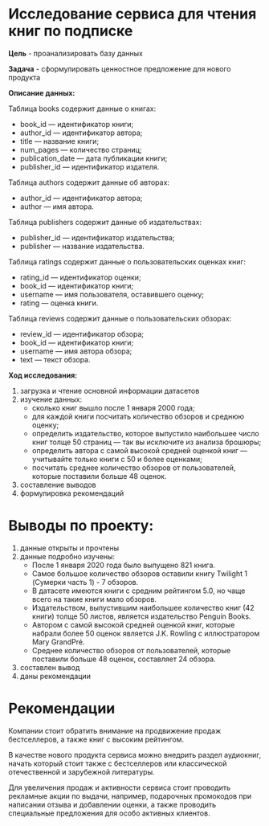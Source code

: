 # Исследование сервиса для чтения книг по подписке

**Цель** - проанализировать базу данных

**Задача** -  сформулировать ценностное предложение для нового продукта

**Описание данных:**

Таблица books содержит данные о книгах:
- book_id — идентификатор книги;
- author_id — идентификатор автора;
- title — название книги;
- num_pages — количество страниц;
- publication_date — дата публикации книги;
- publisher_id — идентификатор издателя.

Таблица authors содержит данные об авторах:
- author_id — идентификатор автора;
- author — имя автора.

Таблица publishers содержит данные об издательствах:
- publisher_id — идентификатор издательства;
- publisher — название издательства.

Таблица ratings содержит данные о пользовательских оценках книг:
- rating_id — идентификатор оценки;
- book_id — идентификатор книги;
- username — имя пользователя, оставившего оценку;
- rating — оценка книги.

Таблица reviews содержит данные о пользовательских обзорах:
- review_id — идентификатор обзора;
- book_id — идентификатор книги;
- username — имя автора обзора;
- text — текст обзора.

**Ход исследования:**
1. загрузка и чтение основной информации датасетов
2. изучение данных:
    - сколько книг вышло после 1 января 2000 года;
    - для каждой книги посчитать количество обзоров и среднюю оценку;
    - определить издательство, которое выпустило наибольшее число книг толще 50 страниц — так вы исключите из анализа брошюры;
    - определить автора с самой высокой средней оценкой книг — учитывайте только книги с 50 и более оценками;
    - посчитать среднее количество обзоров от пользователей, которые поставили больше 48 оценок.
3. составление выводов
4. формулировка рекомендаций

# Выводы по проекту:
1. данные открыты и прочтены
2. данные подробно изучены:
    - После 1 января 2020 года было выпущено 821 книга.
    - Самое большое количество обзоров оставили книгу Twilight 1 (Сумерки часть 1) - 7 обзоров.
    - В датасете имеются книги с средним рейтингом 5.0, но чаще всего на такие книги мало обзоров.
    - Издательством, выпустившим наибольшее количество книг (42 книги) толще 50 листов, является издательство Penguin Books.
    - Автором с самой высокой средней оценкой книг, которые набрали более 50 оценок является J.K. Rowling с иллюстратором Mary GrandPré.
    - Cреднее количество обзоров от пользователей, которые поставили больше 48 оценок, составляет 24 обзора.
3. составлен вывод
4. даны рекомендации

# Рекомендации
Компании стоит обратить внимание на продвижение продаж бестселлеров, а также книг с высоким рейтингом.

В качестве нового продукта сервиса можно внедрить раздел аудиокниг, начать который стоит также с бестселлеров или классической отечественной и зарубежной литературы.

Для увеличения продаж и активности сервиса стоит проводить рекламные акции по выдачи, например, подарочных промокодов при написании отзыва и добавлении оценки, а также проводить специальные предложения для особо активных клиентов.
